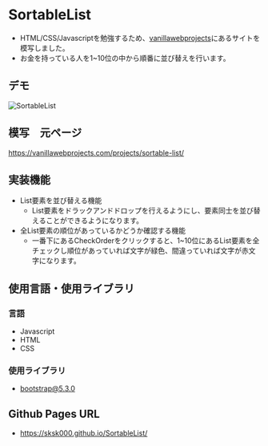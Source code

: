 # SortableList
- HTML/CSS/Javascriptを勉強するため、[vanillawebprojects](https://vanillawebprojects.com/)にあるサイトを模写しました。
- お金を持っている人を1~10位の中から順番に並び替えを行います。
## デモ
![SortableList](https://github.com/sksk000/SortableList/assets/137740372/a572454b-5ce6-4218-b58f-5efdfdb2164b)

## 模写　元ページ
https://vanillawebprojects.com/projects/sortable-list/

## 実装機能
- List要素を並び替える機能
  - List要素をドラックアンドドロップを行えるようにし、要素同士を並び替えることができるようになります。
- 全List要素の順位があっているかどうか確認する機能
  - 一番下にあるCheckOrderをクリックすると、1~10位にあるList要素を全チェックし順位があっていれば文字が緑色、間違っていれば文字が赤文字になります。
## 使用言語・使用ライブラリ
### 言語
- Javascript
- HTML
- CSS
### 使用ライブラリ
- bootstrap@5.3.0

## Github Pages URL
- https://sksk000.github.io/SortableList/

